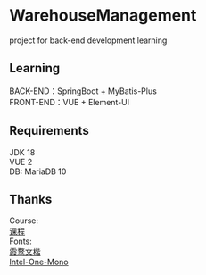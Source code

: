 # WarehouseManagement
project for back-end development learning  

## Learning
BACK-END：SpringBoot + MyBatis-Plus  
FRONT-END：VUE + Element-UI

<!--
## 学习过程
1. 配置并添加依赖
2. 创建数据库、设计表格
3. MyBatis、自动生成代码
4. 返回前端数据封装
5. VUE项目创建、倒入Element-UI
6. 页面布局设计，Container布局容器
7. 
8. -->

## Requirements
JDK 18  
VUE 2  
DB: MariaDB 10  

## Thanks
Course:  
[课程](https://www.bilibili.com/video/BV1Qe411V7TZ?p=1&vd_source=8d5101c64c259c4a82f174c9da33f943)  
Fonts:  
[霞鹜文楷](https://github.com/lxgw/LxgwWenKai)  
[Intel-One-Mono](https://github.com/intel/intel-one-mono)  
